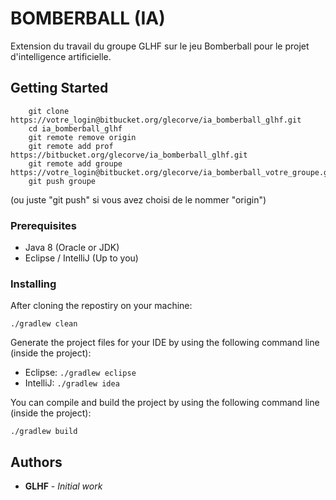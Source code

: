 # BOMBERBALL (IA)


Extension du travail du groupe GLHF sur le jeu Bomberball pour le projet d'intelligence artificielle.

## Getting Started
```
    git clone https://votre_login@bitbucket.org/glecorve/ia_bomberball_glhf.git
    cd ia_bomberball_glhf
    git remote remove origin
    git remote add prof https://bitbucket.org/glecorve/ia_bomberball_glhf.git
    git remote add groupe https://votre_login@bitbucket.org/glecorve/ia_bomberball_votre_groupe.git
    git push groupe
```
 (ou juste "git push" si vous avez choisi de le nommer "origin")


### Prerequisites

*	Java 8 (Oracle or JDK)
*	Eclipse / IntelliJ (Up to you)

### Installing

After cloning the repostiry on your machine:
```
./gradlew clean
```

Generate the project files for your IDE by using the following command line (inside the project):
* Eclipse: `./gradlew eclipse`
* IntelliJ: `./gradlew idea`

You can compile and build the project by using the following command line (inside the project): 

```
./gradlew build
```


## Authors

* **GLHF** - *Initial work*

